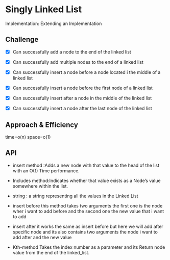 # Singly Linked List
<!-- Short summary or background information -->
Implementation:  Extending an Implementation
## Challenge
<!-- Description of the challenge -->
- [x] Can successfully add a node to the end of the linked list

- [x] Can successfully add multiple nodes to the end of a linked list

- [x] Can successfully insert a node before a node located i the middle of a linked list

- [x] Can successfully insert a node before the first node of a linked list

- [x] Can successfully insert after a node in the middle of the linked list

- [x] Can successfully insert a node after the last node of the linked list



## Approach & Efficiency
<!-- What approach did you take? Why? What is the Big O space/time for this approach? -->
time=o(n)
space=o(1)
## API
<!-- Description of each method publicly available to your Linked List -->
+ insert method :Adds a new node with that value to the head of the list with an O(1) Time performance.
+ Includes method:Indicates whether that value exists as a Node’s value somewhere within the list.
+ string : a string representing all the values in the Linked List
+ insert before
this method takes two arguments the first one is the node wher i want to add before and the second one the new value that i want to add

+ insert after
it works the same as insert before but here we will add after specific node and its also contains two arguments the node i want to add after and the new value

+ Kth-method
Takes the index number as a parameter and its Return node value from the end of the linked_list.


